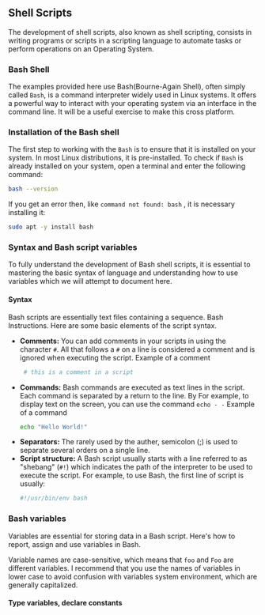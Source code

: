 ## Shell Scripts

The development of shell scripts, also known as shell scripting, consists in writing programs or scripts in a scripting language to automate tasks or perform operations on an Operating System.

### Bash Shell

The examples provided here use Bash(Bourne-Again Shell), often simply called `Bash`, is a command interpreter widely used in Linux systems. It offers a powerful way to interact with your operating system via an interface in the command line. It will be a useful exercise to make this cross platform.

### Installation of the Bash shell

The first step to working with the `Bash` is to ensure that it is installed on your system. In most Linux distributions, it is pre-installed. To check if `Bash` is already installed on your system, open a terminal and enter the following command:

```bash
bash --version
```

If you get an error then, like `command not found: bash` , it is necessary installing it:

```bash
sudo apt -y install bash
```

### Syntax and Bash script variables

To fully understand the development of Bash shell scripts, it is essential to mastering the basic syntax of language and understanding how to use variables which we will attempt to document here.
 
#### Syntax

Bash scripts are essentially text files containing a sequence. Bash Instructions. Here are some basic elements of the script syntax.

  * **Comments:** You can add comments in your scripts in using the character `#`. All that follows a `#` on a line is considered a comment and is ignored when executing the script.
    Example of a comment
    ```bash
     # this is a comment in a script
    ```
  * **Commands:** Bash commands are executed as text lines in the script. Each command is separated by a return to the line. By For example, to display text on the screen, you can use the command `echo - -`
    Example of a command
    ```bash
    echo "Hello World!"
    ```
  * **Separators:** The rarely used by the auther, semicolon (;) is used to separate several orders on a single line.
  * **Script structure:** A Bash script usually starts with a line referred to as "shebang" (`#!`) which indicates the path of the interpreter to be used to execute the script. For example, to use Bash, the first line of script is usually:
    ```bash
    #!/usr/bin/env bash
    ```

### Bash variables


Variables are essential for storing data in a Bash script. Here's how to report, assign and use variables in Bash.

Variable names are case-sensitive, which means that `foo` and `Foo` are different variables. I recommend that you use the names of variables in lower case to avoid confusion with variables system environment, which are generally capitalized.

#### Type variables, declare constants
